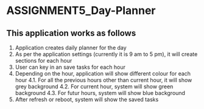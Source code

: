 # ASSIGNMENT5_Day-Planner

## This application works as follows

1. Application creates daily planner for the day
2. As per the application settings (currently it is 9 am to 5 pm), it will create sections for each hour
3. User can key in an save tasks for each hour
4. Depending on the hour, application will show different colour for each hour
    4.1. For all the previous hours other than current hour, it will show grey background
    4.2. For current hour, system will show green background
    4.3. For futur hours, system will show blue background
4. After refresh or reboot, system will show the saved tasks 
